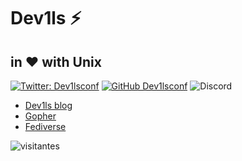 <h1>Dev1ls ⚡ </h1>
<h2>in ❤️ with Unix </h2>

[![Twitter: Dev1lsconf](https://img.shields.io/twitter/follow/dev1lsconf?style=social)](https://twitter.com/dev1lsconf)
[![GitHub Dev1lsconf](https://img.shields.io/github/followers/dev1lsconf?label=follow&style=social)](https://github.com/dev1lsconf)
![Discord](https://img.shields.io/discord/959733145106784266)



- [Dev1ls blog](https://blog.dev1ls.online)
- [Gopher](gopher://sdf.org/1/users/dev1ls)
- [Fediverse](https://mastodon.sdf.org/@dev1ls)



![visitantes](https://visitor-badge.laobi.icu/badge?page_id=dev1lsconf.dev1lsconf)

<!--
**dev1lsconf/dev1lsconf** is a ✨ _special_ ✨ repository because its `README.md` (this file) appears on your GitHub profile.

Here are some ideas to get you started:

- 🔭 I’m currently working on ...
- 🌱 I’m currently learning ...
- 👯 I’m looking to collaborate on ...
- 🤔 I’m looking for help with ...
- 💬 Ask me about ...
- 📫 How to reach me: ...
- 😄 Pronouns: ...
- ⚡ Fun fact: ...
-->
